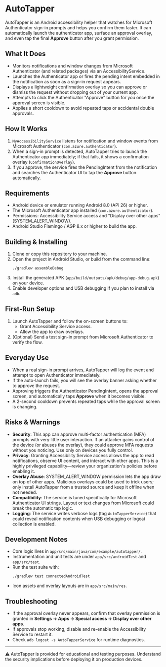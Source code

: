 # AutoTapper

AutoTapper is an Android accessibility helper that watches for Microsoft Authenticator sign-in prompts and helps you confirm them faster. It can automatically launch the authenticator app, surface an approval overlay, and even tap the final **Approve** button after you grant permission.

## What It Does
- Monitors notifications and window changes from Microsoft Authenticator (and related packages) via an AccessibilityService.
- Launches the Authenticator app or fires the pending intent embedded in the notification as soon as a sign-in request appears.
- Displays a lightweight confirmation overlay so you can approve or dismiss the request without dropping out of your current app.
- Attempts to click the Authenticator "Approve" button for you once the approval screen is visible.
- Applies a short cooldown to avoid repeated taps or accidental double approvals.

## How It Works
1. `MyAccessibilityService` listens for notification and window events from Microsoft Authenticator (`com.azure.authenticator`).
2. When a sign-in prompt is detected, AutoTapper tries to launch the Authenticator app immediately; if that fails, it shows a confirmation overlay (`ConfirmationOverlay`).
3. If you approve, the service fires the PendingIntent from the notification and searches the Authenticator UI to tap the **Approve** button automatically.

## Requirements
- Android device or emulator running Android 8.0 (API 26) or higher.
- The Microsoft Authenticator app installed (`com.azure.authenticator`).
- Permissions: Accessibility Service access and "Display over other apps" (SYSTEM_ALERT_WINDOW).
- Android Studio Flamingo / AGP 8.x or higher to build the app.

## Building & Installing
1. Clone or copy this repository to your machine.
2. Open the project in Android Studio, or build from the command line:
   ```bash
   ./gradlew assembleDebug
   ```
3. Install the generated APK (`app/build/outputs/apk/debug/app-debug.apk`) on your device.
4. Enable developer options and USB debugging if you plan to install via `adb`.

## First-Run Setup
1. Launch AutoTapper and follow the on-screen buttons to:
   - Grant Accessibility Service access.
   - Allow the app to draw overlays.
2. (Optional) Send a test sign-in prompt from Microsoft Authenticator to verify the flow.

## Everyday Use
- When a real sign-in prompt arrives, AutoTapper will log the event and attempt to open Authenticator immediately.
- If the auto-launch fails, you will see the overlay banner asking whether to approve the request.
- Approving triggers the Authenticator PendingIntent, opens the approval screen, and automatically taps **Approve** when it becomes visible.
- A 2-second cooldown prevents repeated taps while the approval screen is changing.

## Risks & Warnings
- **Security**: This app can approve multi-factor authentication (MFA) prompts with very little user interaction. If an attacker gains control of the device (or abuses the overlay), they could approve MFA requests without you noticing. Use only on devices you fully control.
- **Privacy**: Granting Accessibility Service access allows the app to read notifications, observe UI content, and interact with other apps. This is a highly privileged capability—review your organization's policies before enabling it.
- **Overlay Abuse**: SYSTEM_ALERT_WINDOW permission lets the app draw on top of other apps. Malicious overlays could be used to trick users; only install AutoTapper from a trusted source and keep it offline when not needed.
- **Compatibility**: The service is tuned specifically for Microsoft Authenticator UI strings. Layout or text changes from Microsoft could break the automatic tap logic.
- **Logging**: The service writes verbose logs (tag `AutoTapperService`) that could reveal notification contents when USB debugging or logcat collection is enabled.

## Development Notes
- Core logic lives in `app/src/main/java/com/example/autotapper/`.
- Instrumentation and unit tests are under `app/src/androidTest` and `app/src/test`.
- Run the test suite with:
  ```bash
  ./gradlew test connectedAndroidTest
  ```
- Icon assets and overlay layouts are in `app/src/main/res`.

## Troubleshooting
- If the approval overlay never appears, confirm that overlay permission is granted in **Settings → Apps → Special access → Display over other apps**.
- If approvals stop working, disable and re-enable the Accessibility Service to restart it.
- Check `adb logcat -s AutoTapperService` for runtime diagnostics.

---
⚠️ AutoTapper is provided for educational and testing purposes. Understand the security implications before deploying it on production devices.
